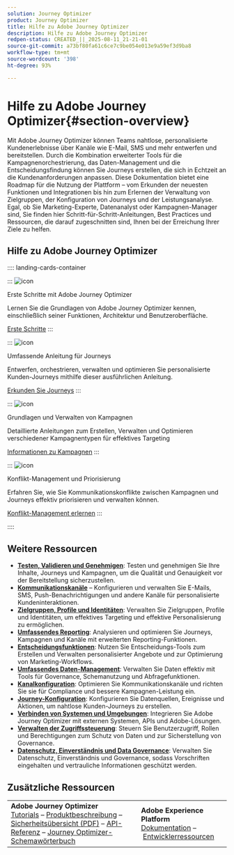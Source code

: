 ```yaml
---
solution: Journey Optimizer
product: Journey Optimizer
title: Hilfe zu Adobe Journey Optimizer
description: Hilfe zu Adobe Journey Optimizer
redpen-status: CREATED_||_2025-08-11_21-21-01
source-git-commit: a73bf80fa61c6ce7c9be054e013e9a59ef3d9ba8
workflow-type: tm+mt
source-wordcount: '398'
ht-degree: 93%

---
```



# Hilfe zu Adobe Journey Optimizer{#section-overview}

Mit Adobe Journey Optimizer können Teams nahtlose, personalisierte Kundenerlebnisse über Kanäle wie E-Mail, SMS und mehr entwerfen und bereitstellen. Durch die Kombination erweiterter Tools für die Kampagnenorchestrierung, das Daten-Management und die Entscheidungsfindung können Sie Journeys erstellen, die sich in Echtzeit an die Kundenanforderungen anpassen. Diese Dokumentation bietet eine Roadmap für die Nutzung der Plattform – vom Erkunden der neuesten Funktionen und Integrationen bis hin zum Erlernen der Verwaltung von Zielgruppen, der Konfiguration von Journeys und der Leistungsanalyse. Egal, ob Sie Marketing-Experte, Datenanalyst oder Kampagnen-Manager sind, Sie finden hier Schritt-für-Schritt-Anleitungen, Best Practices und Ressourcen, die darauf zugeschnitten sind, Ihnen bei der Erreichung Ihrer Ziele zu helfen.

## Hilfe zu Adobe Journey Optimizer

:::: landing-cards-container

:::
![icon](https://cdn.experienceleague.adobe.com/icons/circle-play.svg?lang=de)

Erste Schritte mit Adobe Journey Optimizer

Lernen Sie die Grundlagen von Adobe Journey Optimizer kennen, einschließlich seiner Funktionen, Architektur und Benutzeroberfläche.

[Erste Schritte](get-started-landing-page.md)
:::

:::
![icon](https://cdn.experienceleague.adobe.com/icons/code-branch.svg?lang=de)

Umfassende Anleitung für Journeys

Entwerfen, orchestrieren, verwalten und optimieren Sie personalisierte Kunden-Journeys mithilfe dieser ausführlichen Anleitung.

[Erkunden Sie Journeys](orchestrate-journeys-landing-page.md)
:::

:::
![icon](https://cdn.experienceleague.adobe.com/icons/bullhorn.svg?lang=de)

Grundlagen und Verwalten von Kampagnen

Detaillierte Anleitungen zum Erstellen, Verwalten und Optimieren verschiedener Kampagnentypen für effektives Targeting

[Informationen zu Kampagnen](campaigns-landing-page.md)
:::

:::
![icon](https://cdn.experienceleague.adobe.com/icons/scale-balanced.svg?lang=de)

Konflikt-Management und Priorisierung

Erfahren Sie, wie Sie Kommunikationskonflikte zwischen Kampagnen und Journeys effektiv priorisieren und verwalten können.

[Konflikt-Management erlernen](conflict-prioritization-landing-page.md)
:::

::::


## Weitere Ressourcen

- **[Testen, Validieren und Genehmigen](test-landing-page.md)**: Testen und genehmigen Sie Ihre Inhalte, Journeys und Kampagnen, um die Qualität und Genauigkeit vor der Bereitstellung sicherzustellen.
- **[Kommunikationskanäle](../using/channels/gs-channels.md)** – Konfigurieren und verwalten Sie E-Mails, SMS, Push-Benachrichtigungen und andere Kanäle für personalisierte Kundeninteraktionen.
- **[Zielgruppen, Profile und Identitäten](audiences-profiles-identities-landing-page.md)**: Verwalten Sie Zielgruppen, Profile und Identitäten, um effektives Targeting und effektive Personalisierung zu ermöglichen.
- **[Umfassendes Reporting](reporting-landing-page.md)**: Analysieren und optimieren Sie Journeys, Kampagnen und Kanäle mit erweiterten Reporting-Funktionen.
- **[Entscheidungsfunktionen](decisioning-landing-page.md)**: Nutzen Sie Entscheidungs-Tools zum Erstellen und Verwalten personalisierter Angebote und zur Optimierung von Marketing-Workflows.
- **[Umfassendes Daten-Management](data-management-landing-page.md)**: Verwalten Sie Daten effektiv mit Tools für Governance, Schemanutzung und Abfragefunktionen.
- **[Kanalkonfiguration](configuration-landing-page.md)**: Optimieren Sie Kommunikationskanäle und richten Sie sie für Compliance und bessere Kampagnen-Leistung ein.
- **[Journey-Konfiguration](configure-journeys-landing-page.md)**: Konfigurieren Sie Datenquellen, Ereignisse und Aktionen, um nahtlose Kunden-Journeys zu erstellen.
- **[Verbinden von Systemen und Umgebungen](connect-systems-landing-page.md)**: Integrieren Sie Adobe Journey Optimizer mit externen Systemen, APIs und Adobe-Lösungen.
- **[Verwalten der Zugriffssteuerung](access-control-landing-page.md)**: Steuern Sie Benutzerzugriff, Rollen und Berechtigungen zum Schutz von Daten und zur Sicherstellung von Governance.
- **[Datenschutz, Einverständnis und Data Governance](privacy-landing-page.md)**: Verwalten Sie Datenschutz, Einverständnis und Governance, sodass Vorschriften eingehalten und vertrauliche Informationen geschützt werden.

## Zusätzliche Ressourcen

<table style="table-layout:fixed"><tr style="border: 0;">
<td><strong>Adobe Journey Optimizer</strong><br/>
<a href="https://experienceleague.adobe.com/docs/journey-optimizer-learn/tutorials/overview.html?lang=de" target="_blank">Tutorials</a> – <a href="https://helpx.adobe.com/de/legal/product-descriptions/adobe-journey-optimizer.html" target="_blank">Produktbeschreibung</a> – <a href="https://www.adobe.com/content/dam/cc/en/security/pdfs/AJO_SecurityOverview.pdf" target="_blank">Sicherheitsübersicht (PDF)</a> – <a href="https://developer.adobe.com/journey-optimizer-apis/" target="_blank">API-Referenz</a> – <a href="https://experienceleague.adobe.com/tools/ajo-schemas/schema-dictionary.html?lang=de" target="_blank">Journey Optimizer-Schemawörterbuch</a>

</td>
<td><strong>Adobe Experience Platform</strong><br/>
<a href="https://experienceleague.adobe.com/docs/experience-platform/landing/home.html?lang=de" target="_blank">Dokumentation</a> – <a href="https://www.adobe.com/de/experience-platform/documentation-and-developer-resources.html" target="_blank">Entwicklerressourcen</a>
</td>
</tr></table>

<!--table style="table-layout:auto"><tr style="border: 0;"><td><img src="using/assets/do-not-localize/newsletter.png"></td><td>
<b>Stay informed and elevate your Adobe Journey Optimizer experience!</b><br/>Sign up for our quarterly newsletter. Gain exclusive access to the latest product updates, captivating stories, real-world use cases, valuable tips, and more – all delivered directly to your inbox every quarter. <a href="https://www.adobe.com/subscription/Adobe_Journey_Optimizer_NL.html">Sign up today!</a></td></tr></table-->
